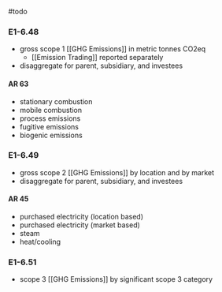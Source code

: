 #todo

### E1-6.48
- gross scope 1 [[GHG Emissions]] in metric tonnes CO2eq
	- [[Emission Trading]] reported separately
- disaggregate for parent, subsidiary, and investees

#### AR 63
- stationary combustion
- mobile combustion
- process emissions
- fugitive emissions
- biogenic emissions

### E1-6.49
- gross scope 2 [[GHG Emissions]] by location and by market
- disaggregate for parent, subsidiary, and investees

#### AR 45
- purchased electricity (location based)
- purchased electricity (market based)
- steam
- heat/cooling
### E1-6.51
- scope 3 [[GHG Emissions]] by significant scope 3 category